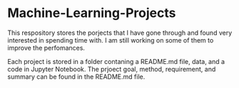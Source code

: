 # Machine-Learning-Projects
This respository stores the porjects that I have gone through and found very interested in spending time with. I am still working on some of them to improve the perfomances.

Each project is stored in a folder contaning a README.md file, data, and a code in Jupyter Notebook. The prjoect goal, method, requirement, and summary can be found in the README.md file.
